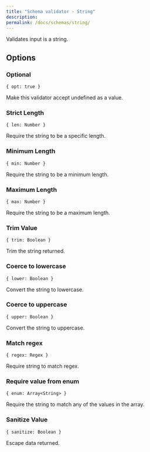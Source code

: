```yaml
---
title: "Schema validator - String"
description: 
permalink: /docs/schemas/string/
---
```


Validates input is a string.

## Options

### Optional

```
{ opt: true }
```

Make this validator accept undefined as a value.

### Strict Length

```
{ len: Number }
```

Require the string to be a specific length.

### Minimum Length

```
{ min: Number }
```

Require the string to be a minimum length.

### Maximum Length

```
{ max: Number }
```

Require the string to be a maximum length.

### Trim Value

```
{ trim: Boolean }
```

Trim the string returned.

### Coerce to lowercase

```
{ lower: Boolean }
```

Convert the string to lowercase.

### Coerce to uppercase

```
{ upper: Boolean }
```

Convert the string to uppercase.

### Match regex

```
{ regex: Regex }
```

Require string to match regex.

### Require value from enum

```
{ enum: Array<String> }
```

Require the string to match any of the values in the array.

### Sanitize Value

```
{ sanitize: Boolean }
```

Escape data returned.
